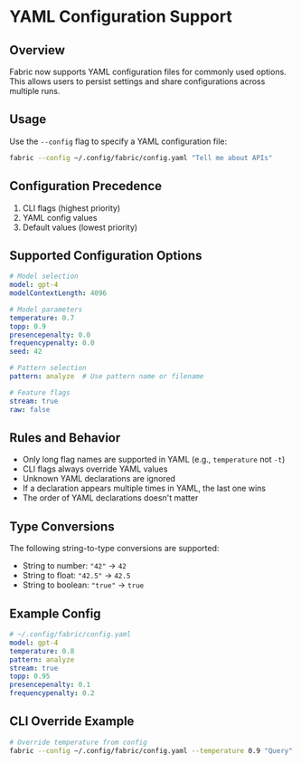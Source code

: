 # YAML Configuration Support

## Overview
Fabric now supports YAML configuration files for commonly used options. This allows users to persist settings and share configurations across multiple runs.

## Usage
Use the `--config` flag to specify a YAML configuration file:
```bash
fabric --config ~/.config/fabric/config.yaml "Tell me about APIs"
```

## Configuration Precedence
1. CLI flags (highest priority)
2. YAML config values
3. Default values (lowest priority)

## Supported Configuration Options
```yaml
# Model selection
model: gpt-4
modelContextLength: 4096

# Model parameters
temperature: 0.7
topp: 0.9
presencepenalty: 0.0
frequencypenalty: 0.0
seed: 42

# Pattern selection
pattern: analyze  # Use pattern name or filename

# Feature flags
stream: true
raw: false
```

## Rules and Behavior
- Only long flag names are supported in YAML (e.g., `temperature` not `-t`)
- CLI flags always override YAML values
- Unknown YAML declarations are ignored
- If a declaration appears multiple times in YAML, the last one wins
- The order of YAML declarations doesn't matter

## Type Conversions
The following string-to-type conversions are supported:
- String to number: `"42"` → `42`
- String to float: `"42.5"` → `42.5`
- String to boolean: `"true"` → `true`

## Example Config
```yaml
# ~/.config/fabric/config.yaml
model: gpt-4
temperature: 0.8
pattern: analyze
stream: true
topp: 0.95
presencepenalty: 0.1
frequencypenalty: 0.2
```

## CLI Override Example
```bash
# Override temperature from config
fabric --config ~/.config/fabric/config.yaml --temperature 0.9 "Query"
```

